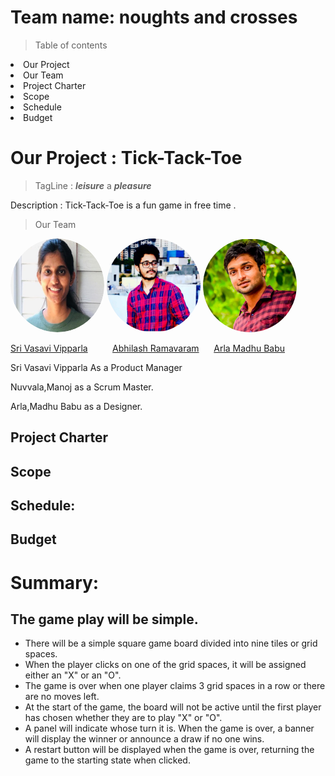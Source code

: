 
# Team name: noughts and crosses

> Table of contents

<li>Our Project</li>
<li>Our Team</li>
<li>Project Charter</li>
<li>Scope</li>
<li>Schedule</li>
<li>Budget</li>

# Our Project : Tick-Tack-Toe

> TagLine : ***leisure*** a ***pleasure***

Description : Tick-Tack-Toe is a fun game in free time .

> Our Team

<img src="pictures/vasu .png" alt="drawing" width="150" style="border-radius:50%" />               <img src="/pictures/Abhi.png" alt="drawing" width="150" style="border-radius:50%" />               <img src="pictures/profile.jpg" alt="drawing" width="150" style="border-radius:50%" />               
  
  [Sri Vasavi Vipparla](https://github.com/Srivasavi-vipparla)   &nbsp;&nbsp;&nbsp;&nbsp;&nbsp;&nbsp;&nbsp;&nbsp; [Abhilash Ramavaram](https://https://github.com/AbhiRam0099/AbhilashRamavaram)  &nbsp;&nbsp;&nbsp;&nbsp;   [Arla Madhu Babu](https://github.com/shivani-ta)  



<p>Sri Vasavi Vipparla As a Product Manager</p>
<p>Nuvvala,Manoj as a Scrum Master.</p>
<Abhilash Ramavaram as a Developer</p>
<p>Arla,Madhu Babu as a Designer.</p>


## Project Charter
## Scope
## Schedule:
## Budget
# Summary:

## The game play will be simple.

* There will be a simple square game board divided into nine tiles or grid spaces.
* When the player clicks on one of the grid spaces, it will be assigned either an "X" or an "O".
* The game is over when one player claims 3 grid spaces in a row or there are no moves left.
* At the start of the game, the board will not be active until the first player has chosen whether they are to play "X" or "O".
* A panel will indicate whose turn it is. When the game is over, a banner will display the winner or announce a draw if no one wins.
* A restart button will be displayed when the game is over, returning the game to the starting state when clicked.
